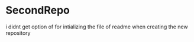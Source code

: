 # SecondRepo
i didnt get option of for intializing the file of readme when creating the new repository
